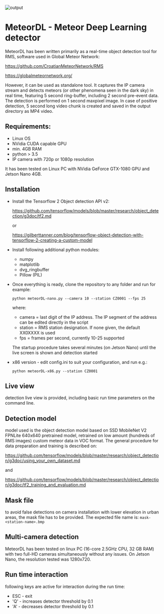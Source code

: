 ![output](https://user-images.githubusercontent.com/5328519/110521871-97224f00-8110-11eb-94be-b13ebe622a85.jpg)
# MeteorDL - Meteor Deep Learning detector

MeteorDL has been written primarily as a real-time object detection tool for RMS, software used in Global Meteor Network:

https://github.com/CroatianMeteorNetwork/RMS

https://globalmeteornetwork.org/

However, it can be used as standalone tool.
It captures the IP camera stream and detects meteors (or other phenomena seen in the dark sky) in real time, featuring 5 second ring-buffer, including 2 second pre-event data.
The detection is performed on 1 second maxpixel image.
In case of positive detection, 5 second long video chunk is created and saved in the output directory as MP4 video.

## Requirements:

- Linux OS
- NVidia CUDA capable GPU
- min. 4GB RAM
- python > 3.5
- IP camera with 720p or 1080p resolution

It has been tested on Linux PC with NVidia GeForce GTX-1080 GPU and Jetson Nano 4GB.

## Installation
- Install the Tensorflow 2 Object detection API v2:
  
  https://github.com/tensorflow/models/blob/master/research/object_detection/g3doc/tf2.md
  
  or
  
  https://gilberttanner.com/blog/tensorflow-object-detection-with-tensorflow-2-creating-a-custom-model

- Install following additional python modules:
  - numpy
  - matplotlib
  - dvg_ringbuffer
  - Pillow (PIL)

- Once everything is ready, clone the repository to any folder and run for example:
  
  `python meteorDL-nano.py --camera 10 --station CZ0001 --fps 25`
  
  where:
    - camera = last digit of the IP address. The IP segment of the address can be edited directly in the script
    - station = RMS station designation. If none given, the default XX0XXXX is used
    - fps = frames per second, currently 10-25 supported
  
  The startup procedure takes several minutes (on Jetson Nano) until the live screen is shown and detection started

- x86 version - edit config.ini to suit your configuration, and run e.g.:

  `python meteorDL-x86.py --station CZ0001`

## Live view

detection live view is provided, including basic run time parameters on the command line. 

## Detection model

model used is the object detection model based on SSD MobileNet V2 FPNLite 640x640 pretrained model, retrained on low amount (hundreds of RMS images) custom meteor data in VOC format.
The general procedure for data preparation and training is described on:

https://github.com/tensorflow/models/blob/master/research/object_detection/g3doc/using_your_own_dataset.md

and

https://github.com/tensorflow/models/blob/master/research/object_detection/g3doc/tf2_training_and_evaluation.md

## Mask file

to avoid false detections on camera installation with lower elevation in urban areas, the mask file has to be provided.
The expected file name is: `mask-<station-name>.bmp`
  
## Multi-camera detection

MeteorDL has been tested on linux PC (16-core 2.5GHz CPU, 32 GB RAM) with two full-HD cameras simultaneously without any issues.
On Jetson Nano, the resolution tested was 1280x720.

## Run time interaction

following keys are active for interaction during the run time:

- ESC - exit
- 'Q' - increases detector threshold by 0.1
- 'A' - decreases detector threshold by 0.1


